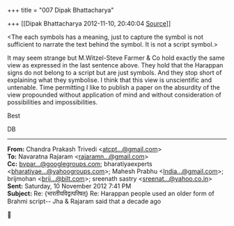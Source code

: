 +++
title = "007 Dipak Bhattacharya"

+++
[[Dipak Bhattacharya	2012-11-10, 20:40:04 [Source](https://groups.google.com/g/bvparishat/c/kN_lAHN9lOo)]]



  
\<The each symbols has a meaning, just to capture the symbol is not sufficient to narrate the text behind the symbol. It is not a script symbol.>

It may seem strange but M.Witzel-Steve Farmer & Co hold exactly the same view as expressed in the last sentence above. They hold that the Harappan signs do not belong to a script but are just symbols. And they stop short of explaining what they symbolise. I think that this view is unscientific and untenable. Time permitting I like to publish a paper on the absurdity of the view propounded without application of mind and without consideration of possibilities and impossibilities.

Best

DB  

  

------------------------------------------------------------------------

**From:** Chandra Prakash Trivedi \<[atcpt...@gmail.com]()\>  
**To:** Navaratna Rajaram \<[rajaramn...@gmail.com]()\>  
**Cc:** [bvpar...@googlegroups.com](); bharatiyaexperts \<[bharatiyae...@yahoogroups.com]()\>; Mahesh Prabhu \<[India...@gmail.com]()\>; brijmohan \<[brij...@bilt.com]()\>; sreenath sastry \<[sreenat...@yahoo.co.in]()\>  
**Sent:** Saturday, 10 November 2012 7:41 PM  
**Subject:** Re: {भारतीयविद्वत्परिषत्} Re: Harappan people used an older form of Brahmi script-- Jha & Rajaram said that a decade ago  



